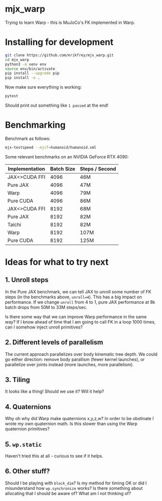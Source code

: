 # mjx_warp

Trying to learn Warp - this is MuJoCo's FK implemented in Warp.

# Installing for development

```bash
git clone https://github.com/erikfrey/mjx_warp.git
cd mjx_warp
python3 -m venv env
source env/bin/activate
pip install --upgrade pip
pip install -e .
```

Now make sure everything is working:

```bash
pytest
```

Should print out something like `1 passed` at the end!

# Benchmarking

Benchmark as follows:

```bash
mjx-testspeed --mjcf=humanoid/humanoid.xml
```

Some relevant benchmarks on an NVIDIA GeForce RTX 4090:

| Implementation   | Batch Size |  Steps / Second |
| ---------------- | ---------- | --------------- |
| JAX<>CUDA FFI    | 4096       |  46M            |
| Pure JAX         | 4096       |  47M            |
| Warp             | 4096       |  79M            |
| Pure CUDA        | 4096       |  86M            |
| JAX<>CUDA FFI    | 8192       |  68M            |
| Pure JAX         | 8192       |  82M            |
| Taichi           | 8192       |  82M            |
| Warp             | 8192       |  107M           |
| Pure CUDA        | 8192       |  125M           |

# Ideas for what to try next

## 1. Unroll steps

In the Pure JAX benchmark, we can tell JAX to unroll some number of FK steps (in the benchmarks above, `unroll=4`).  This has a big impact on performance.  If we change `unroll` from 4 to 1, pure JAX performance at 8k batch drops from 50M to 33M steps/sec.

Is there some way that we can improve Warp performance in the same way?  If I know ahead of time that I am going to call FK in a loop 1000 times, can I somehow inject unroll primitives?

## 2. Different levels of parallelism

The current approach parallelizes over body kinematic tree depth.  We could go either direction: remove body parallism (fewer kernel launches), or parallelize over joints instead (more launches, more parallelism).

## 3. Tiling

It looks like a thing!  Should we use it?  Will it help?

## 4. Quaternions

Why oh why did Warp make quaternions x,y,z,w?  In order to be obstinate I wrote my own quaternion math.  Is this slower than using the Warp quaternion primitives?

## 5. `wp.static`

Haven't tried this at all - curious to see if it helps.

## 6. Other stuff?

Should I be playing with `block_dim`?  Is my method for timing OK or did I misunderstand how `wp.synchronize` works?  Is there something about allocating that I should be aware of?  What am I not thinking of?
